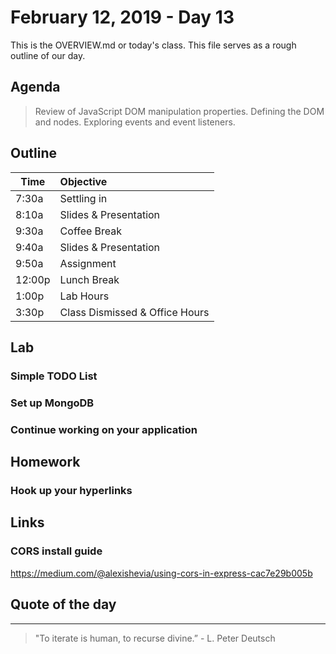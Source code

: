 # February 12, 2019 - Day 13 

This is the OVERVIEW.md or today's class. This file serves as a rough outline of our day. 

## Agenda
>Review of JavaScript DOM manipulation properties.  Defining the DOM and nodes. Exploring events and event listeners. 

## Outline


| Time   | Objective                        |
| -------|:---------------------------------|
| 7:30a  | Settling in                      |
| 8:10a  | Slides & Presentation            |
| 9:30a  | Coffee Break                     |
| 9:40a  | Slides & Presentation            |
| 9:50a  | Assignment                       |
| 12:00p | Lunch Break                      |
| 1:00p  | Lab Hours                        |
| 3:30p  | Class Dismissed & Office Hours   |


## Lab

### Simple TODO List


### Set up MongoDB


### Continue working on your application


## Homework

### Hook up your hyperlinks


## Links 

### CORS install guide

https://medium.com/@alexishevia/using-cors-in-express-cac7e29b005b

## Quote of the day
---
>"To iterate is human, to recurse divine.” - L. Peter Deutsch
